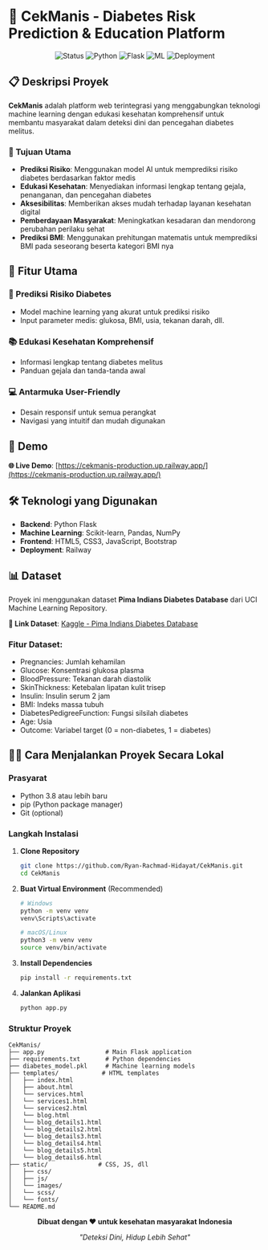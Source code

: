 # 🍯 CekManis - Diabetes Risk Prediction & Education Platform

<div align="center">
  <img src="https://img.shields.io/badge/Status-Completed-brightgreen" alt="Status">
  <img src="https://img.shields.io/badge/Python-3.8+-blue" alt="Python">
  <img src="https://img.shields.io/badge/Flask-2.0+-red" alt="Flask">
  <img src="https://img.shields.io/badge/Machine%20Learning-Scikit--Learn-orange" alt="ML">
  <img src="https://img.shields.io/badge/Deployment-Railway-purple" alt="Deployment">
</div>

## 📋 Deskripsi Proyek

**CekManis** adalah platform web terintegrasi yang menggabungkan teknologi machine learning dengan edukasi kesehatan komprehensif untuk membantu masyarakat dalam deteksi dini dan pencegahan diabetes melitus.

### 🎯 Tujuan Utama
- **Prediksi Risiko**: Menggunakan model AI untuk memprediksi risiko diabetes berdasarkan faktor medis
- **Edukasi Kesehatan**: Menyediakan informasi lengkap tentang gejala, penanganan, dan pencegahan diabetes
- **Aksesibilitas**: Memberikan akses mudah terhadap layanan kesehatan digital
- **Pemberdayaan Masyarakat**: Meningkatkan kesadaran dan mendorong perubahan perilaku sehat
- **Prediksi BMI**: Menggunakan prehitungan matematis untuk memprediksi BMI pada seseorang beserta kategori BMI nya

## 🌟 Fitur Utama

### 🔮 Prediksi Risiko Diabetes
- Model machine learning yang akurat untuk prediksi risiko
- Input parameter medis: glukosa, BMI, usia, tekanan darah, dll.

### 📚 Edukasi Kesehatan Komprehensif
- Informasi lengkap tentang diabetes melitus
- Panduan gejala dan tanda-tanda awal

### 💻 Antarmuka User-Friendly
- Desain responsif untuk semua perangkat
- Navigasi yang intuitif dan mudah digunakan

## 🚀 Demo

**🌐 Live Demo**: [https://cekmanis-production.up.railway.app/](https://cekmanis-production.up.railway.app/)

## 🛠️ Teknologi yang Digunakan

- **Backend**: Python Flask
- **Machine Learning**: Scikit-learn, Pandas, NumPy
- **Frontend**: HTML5, CSS3, JavaScript, Bootstrap
- **Deployment**: Railway

## 📊 Dataset

Proyek ini menggunakan dataset **Pima Indians Diabetes Database** dari UCI Machine Learning Repository.

**📁 Link Dataset**: [Kaggle - Pima Indians Diabetes Database](https://www.kaggle.com/datasets/uciml/pima-indians-diabetes-database)

### Fitur Dataset:
- Pregnancies: Jumlah kehamilan
- Glucose: Konsentrasi glukosa plasma
- BloodPressure: Tekanan darah diastolik
- SkinThickness: Ketebalan lipatan kulit trisep
- Insulin: Insulin serum 2 jam
- BMI: Indeks massa tubuh
- DiabetesPedigreeFunction: Fungsi silsilah diabetes
- Age: Usia
- Outcome: Variabel target (0 = non-diabetes, 1 = diabetes)

## 🏃‍♂️ Cara Menjalankan Proyek Secara Lokal

### Prasyarat
- Python 3.8 atau lebih baru
- pip (Python package manager)
- Git (optional)

### Langkah Instalasi

1. **Clone Repository**
   ```bash
   git clone https://github.com/Ryan-Rachmad-Hidayat/CekManis.git
   cd CekManis
   ```

2. **Buat Virtual Environment** (Recommended)
   ```bash
   # Windows
   python -m venv venv
   venv\Scripts\activate
   
   # macOS/Linux
   python3 -m venv venv
   source venv/bin/activate
   ```

3. **Install Dependencies**
   ```bash
   pip install -r requirements.txt
   ```

4. **Jalankan Aplikasi**
   ```bash
   python app.py
   ```

### Struktur Proyek
```
CekManis/
├── app.py                 # Main Flask application
├── requirements.txt       # Python dependencies
├── diabetes_model.pkl     # Machine learning models
├── templates/            # HTML templates
│   ├── index.html
│   ├── about.html
│   └── services.html
│   └── services1.html
│   └── services2.html
│   └── blog.html
│   └── blog_details1.html
│   └── blog_details2.html
│   └── blog_details3.html
│   └── blog_details4.html
│   └── blog_details5.html
│   └── blog_details6.html
├── static/              # CSS, JS, dll
│   ├── css/
│   ├── js/
│   └── images/
│   └── scss/
│   └── fonts/
└── README.md
```

<div align="center">
  <p><strong>Dibuat dengan ❤️ untuk kesehatan masyarakat Indonesia</strong></p>
  <p><em>"Deteksi Dini, Hidup Lebih Sehat"</em></p>
</div>
